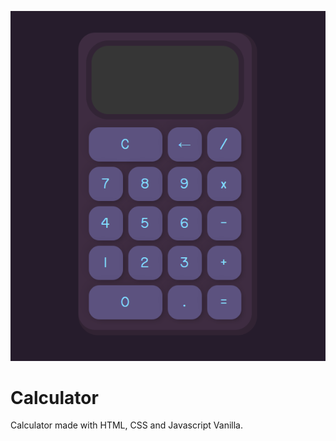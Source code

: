 ![Calculator Header](https://raw.githubusercontent.com/Fer3D/Calculator/main/screenshot.PNG)
# Calculator
Calculator made with HTML, CSS and Javascript Vanilla.
